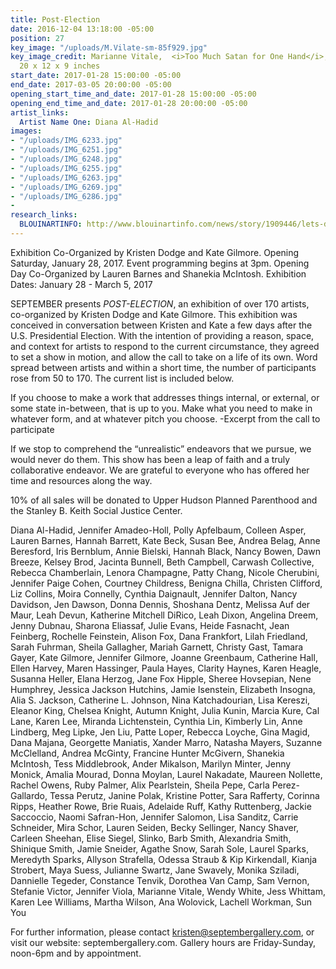 ```yaml
---
title: Post-Election
date: 2016-12-04 13:18:00 -05:00
position: 27
key_image: "/uploads/M.Vilate-sm-85f929.jpg"
key_image_credit: Marianne Vitale,  <i>Too Much Satan for One Hand</i>, 2016, Bronze,
  20 x 12 x 9 inches
start_date: 2017-01-28 15:00:00 -05:00
end_date: 2017-03-05 20:00:00 -05:00
opening_start_time_and_date: 2017-01-28 15:00:00 -05:00
opening_end_time_and_date: 2017-01-28 20:00:00 -05:00
artist_links:
  Artist Name One: Diana Al-Hadid
images:
- "/uploads/IMG_6233.jpg"
- "/uploads/IMG_6251.jpg"
- "/uploads/IMG_6248.jpg"
- "/uploads/IMG_6255.jpg"
- "/uploads/IMG_6263.jpg"
- "/uploads/IMG_6269.jpg"
- "/uploads/IMG_6286.jpg"
- 
research_links:
  BLOUINARTINFO: http://www.blouinartinfo.com/news/story/1909446/lets-do-this-kristen-dodge-on-her-sprawling-post-election
---
```


Exhibition Co-Organized by Kristen Dodge and Kate Gilmore. Opening Saturday, January 28, 2017. Event programming begins at 3pm. Opening Day Co-Organized by Lauren Barnes and Shanekia McIntosh.
Exhibition Dates: January 28 - March 5, 2017

SEPTEMBER presents <i>POST-ELECTION</i>, an exhibition of over 170 artists, co-organized by Kristen Dodge and Kate Gilmore. This exhibition was conceived in conversation between Kristen and Kate a few days after the U.S. Presidential Election. With the intention of providing a reason, space, and context for artists to respond to the current circumstance, they agreed to set a show in motion, and allow the call to take on a life of its own. Word spread between artists and within a short time, the number of participants rose from 50 to 170. The current list is included below.

If you choose to make a work that addresses things internal, or external, or some state in-between, that is up to you. Make what you need to make in whatever form, and at whatever pitch you choose.
-Excerpt from the call to participate

If we stop to comprehend the “unrealistic” endeavors that we pursue, we would never do them. This show has been a leap of faith and a truly collaborative endeavor. We are grateful to everyone who has offered her time and resources along the way. 

10% of all sales will be donated to Upper Hudson Planned Parenthood and the Stanley B. Keith Social Justice Center.

Diana Al-Hadid, Jennifer Amadeo-Holl, Polly Apfelbaum, Colleen Asper, Lauren Barnes, Hannah Barrett, Kate Beck, Susan Bee, Andrea Belag, Anne Beresford, Iris Bernblum, Annie Bielski, Hannah Black, Nancy Bowen, Dawn Breeze, Kelsey Brod, Jacinta Bunnell, Beth Campbell, Carwash Collective, Rebecca Chamberlain, Lenora Champagne, Patty Chang, Nicole Cherubini, Jennifer Paige Cohen, Courtney Childress, Benigna Chilla, Christen Clifford, Liz Collins, Moira Connelly, Cynthia Daignault, Jennifer Dalton, Nancy Davidson, Jen Dawson, Donna Dennis, Shoshana Dentz, Melissa Auf der Maur, Leah Devun, Katherine Mitchell DiRico, Leah Dixon, Angelina Dreem, Jenny Dubnau, Sharona Eliassaf, Julie Evans, Heide Fasnacht, Jean Feinberg, Rochelle Feinstein, Alison Fox, Dana Frankfort, Lilah Friedland, Sarah Fuhrman, Sheila Gallagher, Mariah Garnett, Christy Gast, Tamara Gayer, Kate Gilmore, Jennifer Gilmore, Joanne  Greenbaum, Catherine Hall, Ellen Harvey, Maren Hassinger, Paula Hayes, Clarity Haynes, Karen Heagle, Susanna Heller, Elana Herzog, Jane Fox Hipple, Sheree Hovsepian, Nene Humphrey, Jessica Jackson Hutchins, Jamie Isenstein, Elizabeth Insogna, Alia S. Jackson, Catherine L. Johnson, Nina Katchadourian, Lisa Kereszi, Eleanor King, Chelsea Knight, Autumn Knight, Julia Kunin, Marcia Kure, Cal Lane, Karen Lee, Miranda Lichtenstein, Cynthia Lin, Kimberly Lin, Anne Lindberg, Meg Lipke, Jen Liu, Patte Loper, Rebecca Loyche, Gina Magid, Dana Majana, Georgette Maniatis, Xander Marro, Natasha Mayers, Suzanne McClelland, Andrea McGinty, Francine Hunter McGivern, Shanekia McIntosh, Tess Middlebrook, Ander Mikalson, Marilyn Minter, Jenny Monick, Amalia Mourad, Donna Moylan, Laurel Nakadate, Maureen Nollette, Rachel Owens, Ruby Palmer, Alix Pearlstein, Sheila Pepe, Carla Perez-Gallardo, Tessa Perutz, Janine Polak, Kristine Potter, Sara Rafferty, Corinna Ripps, Heather Rowe, Brie Ruais, Adelaide Ruff, Kathy Ruttenberg, Jackie Saccoccio, Naomi Safran-Hon, Jennifer Salomon, Lisa Sanditz, Carrie Schneider, Mira Schor, Lauren Seiden, Becky Sellinger, Nancy Shaver, Carleen Sheehan, Elise Siegel, Slinko, Barb Smith, Alexandria Smith, Shinique Smith, Jamie Sneider, Agathe Snow, Sarah Sole, Laurel Sparks, Meredyth Sparks, Allyson Strafella, Odessa Straub & Kip Kirkendall, Kianja Strobert, Maya Suess, Julianne Swartz, Jane Swavely, Monika Sziladi, Dannielle Tegeder, Constance Tenvik, Dorothea Van Camp, Sam Vernon, Stefanie Victor, Jennifer Viola, Marianne Vitale, Wendy White, Jess Whittam, Karen Lee Williams, Martha Wilson, Ana Wolovick, Lachell Workman, Sun You


For further information, please contact kristen@septembergallery.com, or visit our website: septembergallery.com. Gallery hours are Friday-Sunday, noon-6pm and by appointment.

